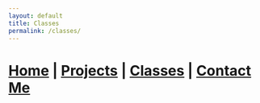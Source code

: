 ```yaml
---
layout: default
title: Classes
permalink: /classes/
---
```

# [Home](/) | [Projects](/projects/) | [Classes](/classes/) | [Contact Me](/contact/)

